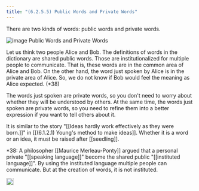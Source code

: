 ```yaml
---
title: "(6.2.5.5) Public Words and Private Words"
---
```


There are two kinds of words: public words and private words.

![image](https://gyazo.com/24ca5534fb40fc8bc89ab58cd98de477/thumb/1000)
Public Words and Private Words

Let us think two people Alice and Bob. The definitions of words in the dictionary are shared public words. Those are institutionalized for multiple people to communicate. That is, these words are in the common area of Alice and Bob.
On the other hand, the word just spoken by Alice is in the private area of ​​Alice. So, we do not know if Bob would feel the meaning as Alice expected. (*38)

The words just spoken are private words, so you don't need to worry about whether they will be understood by others.
At the same time, the words just spoken are private words, so you need to refine them into a better expression if you want to tell others about it.

It is similar to the story "[[Ideas hardly work effectively as they were born.]]" in  [[(6.1.2.1) Young's method to make ideas]].
Whether it is a word or an idea, it must be raised after [[seedling]].


*38: A philosopher [[Maurice Merleau-Ponty]] argued that a personal private "[[speaking language]]" become the shared public "[[instituted language]]". By using the instituted language  multiple people can communicate. But at the creation of words, it is not instituted.

<img src='https://scrapbox.io/api/pages/nishio/en/icon' alt='en.icon' height="19.5"/>